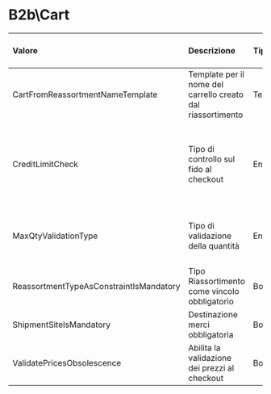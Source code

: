 # B2b\Cart

<table>
  <thead>
    <tr>
      <th style="text-align:left">Valore</th>
      <th style="text-align:left">Descrizione</th>
      <th style="text-align:left">Tipo</th>
      <th style="text-align:left">Valori</th>
      <th style="text-align:left">Valore di default</th>
    </tr>
  </thead>
  <tbody>
    <tr>
      <td style="text-align:left">CartFromReassortmentNameTemplate</td>
      <td style="text-align:left">Template per il nome del carrello creato dal riassortimento</td>
      <td style="text-align:left">Template</td>
      <td style="text-align:left">
        <p>CreationDate</p>
        <p>ReassortmentType.Description</p>
      </td>
      <td style="text-align:left"></td>
    </tr>
    <tr>
      <td style="text-align:left">CreditLimitCheck</td>
      <td style="text-align:left">Tipo di controllo sul fido al checkout</td>
      <td style="text-align:left">Enum</td>
      <td style="text-align:left">
        <p>0 => Nessun controllo</p>
        <p>1 => Importo totale (con IVA e spese accessorie incluse)</p>
        <p>2 => Totale merce (IVA esclusa)</p>
      </td>
      <td style="text-align:left"></td>
    </tr>
    <tr>
      <td style="text-align:left">MaxQtyValidationType</td>
      <td style="text-align:left">Tipo di validazione della quantità</td>
      <td style="text-align:left">Enum</td>
      <td style="text-align:left">
        <p>0 => Nessun controllo</p>
        <p>1 => In confronto alla disponibilità</p>
      </td>
      <td style="text-align:left">0</td>
    </tr>
    <tr>
      <td style="text-align:left">ReassortmentTypeAsConstraintIsMandatory</td>
      <td style="text-align:left">Tipo Riassortimento come vincolo obbligatorio</td>
      <td style="text-align:left">Boolean</td>
      <td style="text-align:left"></td>
      <td style="text-align:left"></td>
    </tr>
    <tr>
      <td style="text-align:left">ShipmentSiteIsMandatory</td>
      <td style="text-align:left">Destinazione merci obbligatoria</td>
      <td style="text-align:left">Boolean</td>
      <td style="text-align:left"></td>
      <td style="text-align:left"></td>
    </tr>
    <tr>
      <td style="text-align:left">ValidatePricesObsolescence</td>
      <td style="text-align:left">Abilita la validazione dei prezzi al checkout</td>
      <td style="text-align:left">Boolean</td>
      <td style="text-align:left"></td>
      <td style="text-align:left">True</td>
    </tr>
  </tbody>
</table>